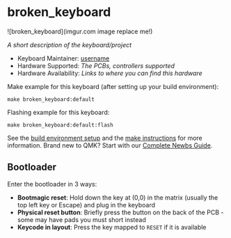 # broken_keyboard

![broken_keyboard](imgur.com image replace me!)

*A short description of the keyboard/project*

* Keyboard Maintainer: [username](https://github.com/username)
* Hardware Supported: *The PCBs, controllers supported*
* Hardware Availability: *Links to where you can find this hardware*

Make example for this keyboard (after setting up your build environment):

    make broken_keyboard:default

Flashing example for this keyboard:

    make broken_keyboard:default:flash

See the [build environment setup](https://docs.qmk.fm/#/getting_started_build_tools) and the [make instructions](https://docs.qmk.fm/#/getting_started_make_guide) for more information. Brand new to QMK? Start with our [Complete Newbs Guide](https://docs.qmk.fm/#/newbs).

## Bootloader

Enter the bootloader in 3 ways:

* **Bootmagic reset**: Hold down the key at (0,0) in the matrix (usually the top left key or Escape) and plug in the keyboard
* **Physical reset button**: Briefly press the button on the back of the PCB - some may have pads you must short instead
* **Keycode in layout**: Press the key mapped to `RESET` if it is available
